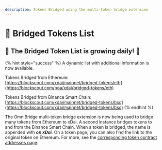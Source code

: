 ```yaml
---
description: Tokens Bridged using the multi-token bridge extension
---
```


# 🌱 Bridged Tokens List

## 🌱 The Bridged Token List is growing daily! 🌱

{% hint style="success" %}
A dynamic list with additional information is now available.

Tokens Bridged from Ethereum: [https://blockscout.com/xdai/mainnet/bridged-tokens/eth](https://blockscout.com/poa/xdai/bridged-tokens/eth)

Tokens Bridged from Binance Smart Chain: [https://blockscout.com/xdai/mainnet/bridged-tokens/bsc](https://blockscout.com/xdai/mainnet/bridged-tokens/bsc)
{% endhint %}

The OmniBridge multi-token bridge extension is now being used to bridge many tokens from Ethereum to xDai. A second instance bridges tokens to and from the Binance Smart Chain. When a token is bridged, the name is appended with _**on xDai**_. On a token page, you can also find the link to the original token on Ethereum. For more, see the [corresponding token contract addresses page](../correspondence-of-bridgeable-tokens.md).
